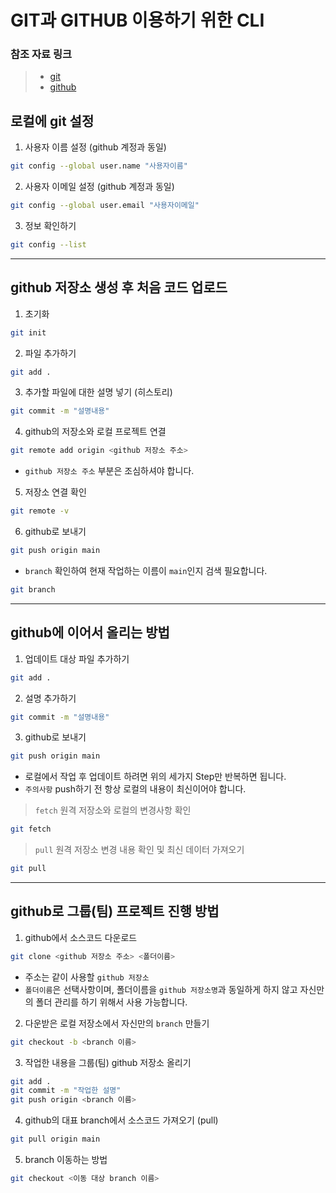 # GIT과 GITHUB 이용하기 위한 CLI 

### 참조 자료 링크
> * [git](https://git-scm.com/)
> * [github](https://github.com/)

## 로컬에 git 설정
1. 사용자 이름 설정 (github 계정과 동일)
```bash
git config --global user.name "사용자이름"
```

2. 사용자 이메일 설정 (github 계정과 동일)
```bash
git config --global user.email "사용자이메일"
```

3. 정보 확인하기
```bash
git config --list
```
---

## github 저장소 생성 후 처음 코드 업로드
1. 초기화
```bash
git init
```

2. 파일 추가하기
```bash
git add .
```

3. 추가할 파일에 대한 설명 넣기 (히스토리)
```bash
git commit -m "설명내용"
```

4. github의 저장소와 로컬 프로젝트 연결
```bash
git remote add origin <github 저장소 주소>
```
- `github 저장소 주소` 부분은 조심하셔야 합니다.

5. 저장소 연결 확인
```bash
git remote -v
```

6. github로 보내기
```bash
git push origin main
```
- `branch` 확인하여 현재 작업하는 이름이 `main`인지 검색 필요합니다.
```bash
git branch
```

---

## github에 이어서 올리는 방법

1. 업데이트 대상 파일 추가하기
```bash
git add .
```

2. 설명 추가하기
```bash
git commit -m "설명내용"
```

3. github로 보내기
```bash
git push origin main
```
- 로컬에서 작업 후 업데이트 하려면 위의 세가지 Step만 반복하면 됩니다.
- `주의사항` push하기 전 항상 로컬의 내용이 최신이어야 합니다.

> `fetch` 원격 저장소와 로컬의 변경사항 확인
```bash
git fetch
```
> `pull` 원격 저장소 변경 내용 확인 및 최신 데이터 가져오기
```bash
git pull
```

---

## github로 그룹(팀) 프로젝트 진행 방법

1. github에서 소스코드 다운로드
```bash
git clone <github 저장소 주소> <폴더이름>
```
+ 주소는 같이 사용할 `github 저장소`
+ `폴더이름`은 선택사항이며, 폴더이름을 `github 저장소명`과 동일하게 하지 않고 자신만의 폴더 관리를 하기 위해서 사용 가능합니다.

2. 다운받은 로컬 저장소에서 자신만의 `branch` 만들기
```bash
git checkout -b <branch 이름>
```

3. 작업한 내용을 그룹(팀) github 저장소 올리기
```bash
git add .
git commit -m "작업한 설명"
git push origin <branch 이름>
```

4. github의 대표 branch에서 소스코드 가져오기 (pull)
```bash
git pull origin main
```

5. branch 이동하는 방법
```bash
git checkout <이동 대상 branch 이름>
```
